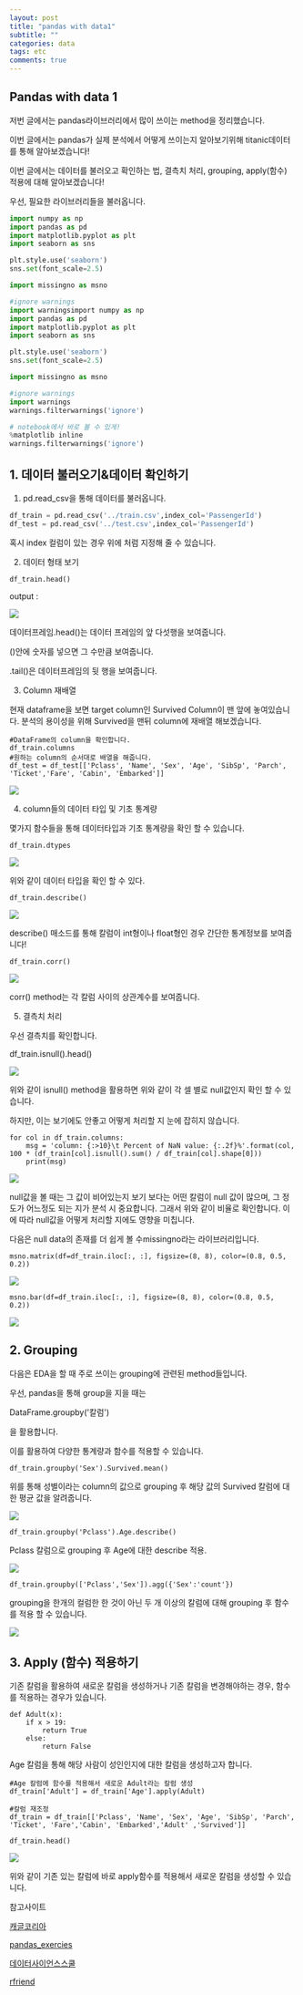 ```yaml
---
layout: post
title: "pandas with data1"
subtitle: ""
categories: data
tags: etc
comments: true
---
```


## Pandas with data 1

저번 글에서는 pandas라이브러리에서 많이 쓰이는 method을 정리했습니다. 



이번 글에서는 pandas가 실제 분석에서 어떻게 쓰이는지 알아보기위해 titanic데이터를 통해 알아보겠습니다!

이번 글에서는 데이터를 불러오고 확인하는 법, 결측치 처리, grouping, apply(함수) 적용에 대해 알아보겠습니다!



우선,  필요한 라이브러리들을 불러옵니다.

```python
import numpy as np
import pandas as pd
import matplotlib.pyplot as plt
import seaborn as sns

plt.style.use('seaborn')
sns.set(font_scale=2.5)

import missingno as msno

#ignore warnings
import warningsimport numpy as np
import pandas as pd
import matplotlib.pyplot as plt
import seaborn as sns

plt.style.use('seaborn')
sns.set(font_scale=2.5)

import missingno as msno

#ignore warnings
import warnings
warnings.filterwarnings('ignore')

# notebook에서 바로 볼 수 있게!
%matplotlib inline
warnings.filterwarnings('ignore')

```

## 1. 데이터 불러오기&데이터 확인하기

1) pd.read_csv을 통해 데이터를 불러옵니다.

```python
df_train = pd.read_csv('../train.csv',index_col='PassengerId')
df_test = pd.read_csv('../test.csv',index_col='PassengerId')
```



혹시 index 컬럼이 있는 경우 위에 처럼 지정해 줄 수 있습니다.



2) 데이터 형태 보기

```
df_train.head()
```

output :

<img src="https://raw.githubusercontent.com/Gangsss/gangsss.github.io/master/assets/img/pandas1.png">





데이터프레임.head()는 데이터 프레임의 앞 다섯행을 보여줍니다. 

()안에 숫자를 넣으면 그 수만큼 보여줍니다.

.tail()은 데이터프레임의 뒷 행을 보여줍니다.



3) Column 재배열

현재 dataframe을 보면 target column인 Survived Column이 맨 앞에 놓여있습니다. 분석의 용이성을 위해 Survived을 맨뒤 column에 재배열 해보겠습니다.

```
#DataFrame의 column을 확인합니다.
df_train.columns
#원하는 column의 순서대로 배열을 해줍니다.
df_test = df_test[['Pclass', 'Name', 'Sex', 'Age', 'SibSp', 'Parch', 'Ticket','Fare', 'Cabin', 'Embarked']]
```

<img src="https://raw.githubusercontent.com/Gangsss/gangsss.github.io/master/assets/img/pandas2.png">

4) column들의 데이터 타입 및 기초 통계량

몇가지 함수들을 통해 데이터타입과 기초 통계량을 확인 할 수 있습니다.

```
df_train.dtypes
```

<img src="https://raw.githubusercontent.com/Gangsss/gangsss.github.io/master/assets/img/pandas3.png">



위와 같이 데이터 타입을 확인 할 수 있다.

```
df_train.describe()
```

<img src="https://raw.githubusercontent.com/Gangsss/gangsss.github.io/master/assets/img/pandas4.png">



describe() 매소드를 통해 칼럼이 int형이나 float형인 경우 간단한 통계정보를 보여줍니다!



```
df_train.corr()
```

<img src="https://raw.githubusercontent.com/Gangsss/gangsss.github.io/master/assets/img/pandas5.png">



corr() method는 각 칼럼 사이의 상관계수를 보여줍니다.



5) 결측치 처리

우선 결측치를 확인합니다.

df_train.isnull().head()

<img src="https://raw.githubusercontent.com/Gangsss/gangsss.github.io/master/assets/img/pandas6.png">

위와 같이 isnull() method을 활용하면 위와 같이 각  셀 별로 null값인지 확인 할 수 있습니다.

하지만, 이는 보기에도 안좋고 어떻게 처리할 지 눈에 잡히지 않습니다.



```
for col in df_train.columns:
    msg = 'column: {:>10}\t Percent of NaN value: {:.2f}%'.format(col, 100 * (df_train[col].isnull().sum() / df_train[col].shape[0]))
    print(msg)
```

<img src="https://raw.githubusercontent.com/Gangsss/gangsss.github.io/master/assets/img/pandas7.png">

null값을 볼 때는 그 값이 비어있는지 보기 보다는 어떤 칼럼이 null 값이 많으며, 그 정도가 어느정도 되는 지가 분석 시 중요합니다. 그래서 위와 같이 비율로 확인합니다. 이에 따라 null값을 어떻게 처리할 지에도 영향을 미칩니다.



 다음은 null data의 존재를 더 쉽게 볼 수missingno라는 라이브러리입니다.

```
msno.matrix(df=df_train.iloc[:, :], figsize=(8, 8), color=(0.8, 0.5, 0.2))
```

<img src="https://raw.githubusercontent.com/Gangsss/gangsss.github.io/master/assets/img/pandas8.png">



```
msno.bar(df=df_train.iloc[:, :], figsize=(8, 8), color=(0.8, 0.5, 0.2))
```



<img src="https://raw.githubusercontent.com/Gangsss/gangsss.github.io/master/assets/img/pandas9.png">





## 2. Grouping

다음은 EDA을 할 때 주로 쓰이는 grouping에 관련된 method들입니다.



우선, pandas을 통해 group을 지을 때는 

DataFrame.groupby('칼럼')

을 활용합니다.

이를 활용하여 다양한 통계량과 함수를 적용할 수 있습니다.

```
df_train.groupby('Sex').Survived.mean()
```

위를 통해 성별이라는 column의 값으로 grouping 후 해당 값의 Survived 칼럼에 대한 평균 값을 알려줍니다.

<img src="https://raw.githubusercontent.com/Gangsss/gangsss.github.io/master/assets/img/pandas10.png">

```
df_train.groupby('Pclass').Age.describe()
```

Pclass 칼럼으로 grouping 후 Age에 대한 describe 적용.

<img src="https://raw.githubusercontent.com/Gangsss/gangsss.github.io/master/assets/img/pandas11.png">

```
df_train.groupby(['Pclass','Sex']).agg({'Sex':'count'})
```

grouping을 한개의 컬럼한 한 것이 아닌 두 개 이상의 칼럼에 대해 grouping 후 함수를 적용 할 수 있습니다.



<img src="https://raw.githubusercontent.com/Gangsss/gangsss.github.io/master/assets/img/pandas12.png">



## 3. Apply (함수) 적용하기

기존 칼럼을 활용하여 새로운 칼럼을 생성하거나 기존 칼럼을 변경해야하는 경우, 함수를 적용하는 경우가 있습니다.

```
def Adult(x):
    if x > 19:
        return True
    else:
        return False
```



Age 칼럼을 통해 해당 사람이 성인인지에 대한 칼럼을 생성하고자 합니다.

```
#Age 칼럼에 함수를 적용해서 새로운 Adult라는 칼럼 생성
df_train['Adult'] = df_train['Age'].apply(Adult)

#칼럼 재조정
df_train = df_train[['Pclass', 'Name', 'Sex', 'Age', 'SibSp', 'Parch', 'Ticket', 'Fare','Cabin', 'Embarked','Adult' ,'Survived']]

df_train.head()
```

<img src="https://raw.githubusercontent.com/Gangsss/gangsss.github.io/master/assets/img/pandas13.png">



위와 같이 기존 있는 칼럼에 바로 apply함수를 적용해서 새로운 칼럼을 생성할 수 있습니다.





참고사이트

[캐글코리아](https://kaggle-kr.tistory.com/17?category=868316)

[pandas_exercies](https://github.com/guipsamora/pandas_exercises)

[데이터사이언스스쿨](https://datascienceschool.net/view-notebook/704731b41f794b8ea00768f5b0904512/)

[rfriend](https://rfriend.tistory.com/402)

